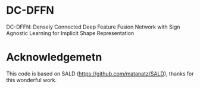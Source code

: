 # DC-DFFN
DC-DFFN: Densely Connected Deep Feature Fusion Network with Sign Agnostic Learning for Implicit Shape Representation

# Acknowledgemetn 
This code is based on SALD (https://github.com/matanatz/SALD), thanks for this wonderful work. 
